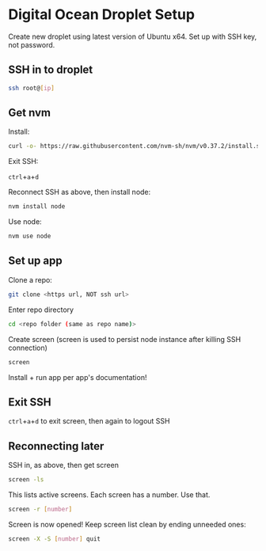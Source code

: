 # Digital Ocean Droplet Setup

Create new droplet using latest version of Ubuntu x64. Set up with SSH key, not password.

## SSH in to droplet

```bash
ssh root@[ip]
```

## Get nvm

Install:

```bash
curl -o- https://raw.githubusercontent.com/nvm-sh/nvm/v0.37.2/install.sh | bash
```

Exit SSH:

`ctrl`+`a`+`d`

Reconnect SSH as above, then install node:

```bash
nvm install node
```

Use node:

```bash
nvm use node
```

## Set up app

Clone a repo:

```bash
git clone <https url, NOT ssh url>
```

Enter repo directory

```bash
cd <repo folder (same as repo name)>
```

Create screen (screen is used to persist node instance after killing SSH connection)

```bash
screen
```

Install + run app per app's documentation!

## Exit SSH

`ctrl`+`a`+`d` to exit screen, then again to logout SSH

## Reconnecting later

SSH in, as above, then get screen

```bash
screen -ls
```

This lists active screens. Each screen has a number. Use that.

```bash
screen -r [number]
```

Screen is now opened! Keep screen list clean by ending unneeded ones:

```bash
screen -X -S [number] quit
```


